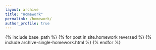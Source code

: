 ```yaml
---
layout: archive
title: "Homework"
permalink: /homework/
author_profile: true
---
```


{% include base_path %}
{% for post in site.homework reversed %} 
   {% include archive-single-homework.html %} 
 {% endfor %}

